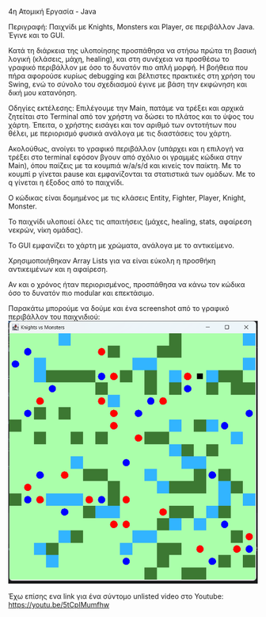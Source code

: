 4η Ατομική Εργασία - Java 

Περιγραφή: Παιχνίδι με Knights, Monsters και Player, σε περιβάλλον Java.
Έγινε και το GUI.

Κατά τη διάρκεια της υλοποίησης προσπάθησα να στήσω πρώτα τη βασική λογική (κλάσεις, μάχη, healing), και στη συνέχεια να προσθέσω το γραφικό περιβάλλον με όσο το δυνατόν πιο απλή μορφή. 
Η βοήθεια που πήρα αφορούσε κυρίως debugging και βέλτιστες πρακτικές στη χρήση του Swing, ενώ το σύνολο του σχεδιασμού έγινε με βάση την εκφώνηση και δική μου κατανόηση.

Οδηγίες εκτέλεσης:
Επιλέγουμε την Main, πατάμε να τρέξει και αρχικά ζητείται στο Terminal από τον χρήστη να δώσει το πλάτος και το ύψος του χάρτη.
Έπειτα, ο χρήστης εισάγει και τον αριθμό των οντοτήτων που θέλει, με περιορισμό φυσικά ανάλογα με τις διαστάσεις του χάρτη.

Ακολούθως, ανοίγει το γραφικό περιβάλλον (υπάρχει και η επιλογή να τρέξει στο terminal εφόσον βγουν από σχόλιο οι γραμμές κώδικα στην Main),
όπου παίζεις με τα κουμπιά w/a/s/d και κινείς τον παίκτη.
Με το κουμπί p γίνεται pause και εμφανίζονται τα στατιστικά των ομάδων.
Με το q γίνεται η έξοδος από το παιχνίδι.

Ο κώδικας είναι δομημένος με τις κλάσεις Entity, Fighter, Player, Knight, Monster.

Το παιχνίδι υλοποιεί όλες τις απαιτήσεις (μάχες, healing, stats, αφαίρεση νεκρών, νίκη ομάδας).

Το GUI εμφανίζει το χάρτη με χρώματα, ανάλογα με το αντικείμενο.

Χρησιμοποιήθηκαν Array Lists για να είναι εύκολη η προσθήκη αντικειμένων και η αφαίρεση.

Αν και ο χρόνος ήταν περιορισμένος, προσπάθησα να κάνω τον κώδικα όσο το δυνατόν πιο modular και επεκτάσιμο.

Παρακάτω μπορούμε να δούμε και ένα screenshot από το γραφικό περιβάλλον του παιχνιδιού:
![Screenshot 2025-06-05 193624.png](Screenshot%202025-06-05%20193624.png)

Έχω επίσης ενα link για ένα σύντομο unlisted video στο Youtube:
https://youtu.be/5tCpIMumfhw








